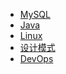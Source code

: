 
- [MySQL](MySQL.md)
- [Java](Java.md)
- [Linux](Linux.md)
- [设计模式](设计模式.md)
- [DevOps](DevOps.md)

[//]: # (# 后端)

[//]: # (- [Activiti7]&#40;back/Activiti7.md&#41;)

[//]: # (- [Bio]&#40;back/Bio.md&#41;)

[//]: # (- [Nio]&#40;back/Nio.md&#41;)

[//]: # (- [Netty]&#40;back/Netty.md&#41;)

[//]: # (- [JavaHtml转PDF]&#40;back/HtmlToPdf.md&#41;)

[//]: # (- [Java实现C#TrippleDES加解密]&#40;back/JavaImplTrippleDES.md&#41;)

[//]: # (- [Java反射]&#40;back/JavaReflex.md&#41;)

[//]: # (- [MyBatis]&#40;back/MyBatis.md&#41;)

[//]: # (- [SpringMVC]&#40;back/SpringMVC.md&#41;)

[//]: # (- [SpringDataJpa]&#40;back/SpringDataJpa.md&#41;)

[//]: # (- [Zookeeper]&#40;back/Zookeeper.md&#41;)

[//]: # (- [FreeMarker]&#40;back/FreeMarker.md&#41;)

[//]: # (- [Tomcat7性能优化]&#40;back/Tomcat7性能优化.md&#41;)

[//]: # ()
[//]: # (## 消息中间件)

[//]: # ()
[//]: # (- [RabbitMQ]&#40;back/RabbitMQ.md&#41;)

[//]: # (- [RocketMQ]&#40;back/RocketMQ.md&#41;)

[//]: # (- [ActiveMQ]&#40;back/ActiveMQ.md&#41;)

[//]: # ()
[//]: # (## 数据存储)

[//]: # ()
[//]: # (- [MySQL]&#40;back/MySQL.md&#41;)

[//]: # (- [Redis]&#40;back/Redis.md&#41;)

[//]: # (- [MongoDB]&#40;back/MongoDB.md&#41;)

[//]: # (- [ElasticSearch]&#40;back/ElasticSearch.md&#41;)

[//]: # (- [Solr]&#40;back/Solr.md&#41;)

[//]: # (- [FastDFS]&#40;back/FastDFS.md&#41;)

[//]: # ()
[//]: # (## 微服务)

[//]: # ()
[//]: # (- [初识SpringCloud]&#40;back/spring-cloud/InitSpringCloud.md&#41;)

[//]: # (- [Ribbon]&#40;back/spring-cloud/Ribbon.md&#41;)

[//]: # (- [Hystrix]&#40;back/spring-cloud/Hystrix.md&#41;)

[//]: # (- [OpenFeign]&#40;back/spring-cloud/SpringCloudOpenFeign.md&#41;)

[//]: # (- [Gateway]&#40;back/spring-cloud/SpringCloudGateway.md&#41;)

[//]: # (- [Config]&#40;back/spring-cloud/SpringCloudConfig.md&#41;)

[//]: # (- [Alibaba Nacos]&#40;back/spring-cloud/SpringCloudAlibabaNacos.md&#41;)

[//]: # (- [Alibaba Sentinel]&#40;back/spring-cloud/SpringCloudAlibabaSentinel.md&#41;)

[//]: # (- [Consul]&#40;back/spring-cloud/SpringCloudConsul.md&#41;)

[//]: # (- [Apollo]&#40;back/spring-cloud/Apollo.md&#41;)

[//]: # (- [Zookeeper]&#40;back/Zookeeper.md&#41;)

[//]: # ()
[//]: # (# 前端)

[//]: # ()
[//]: # (- [ViteJs 创建 Vue 工程]&#40;web/ViteCreateVueProJect.md&#41;)

[//]: # ()
[//]: # ()
[//]: # (# 运维)

[//]: # ()
[//]: # (- [Linux]&#40;system/linux.md&#41;)

[//]: # (- [Docker]&#40;system/Docker.md&#41;)

[//]: # (- [GitLab]&#40;system/GitLab.md&#41;)

[//]: # (- [Gogs]&#40;system/Gogs.md&#41;)

[//]: # (- [nginx]&#40;system/nginx.md&#41;)

[//]: # ()
[//]: # (# 面试题)

[//]: # ()
[//]: # (- [面试题]&#40;面试题.md&#41;)

[//]: # ()
[//]: # ()
[//]: # (# 书籍)

[//]: # ()
[//]: # (- [OnJava8]&#40;book/on-java8/OnJava8.md&#41;)

[//]: # ()
[//]: # (# ---------------------)

[//]: # ()
[//]: # (### 消息队列)

[//]: # ()
[//]: # (- Kafka)

[//]: # (- [RocketMQ]&#40;back/RocketMQ.md&#41;)

[//]: # (- [RabbitMQ]&#40;back/RabbitMQ.md&#41;)

[//]: # (- [ActiveMQ]&#40;back/ActiveMQ.md&#41;)

[//]: # (- pulsar)

[//]: # (- mqtt)

[//]: # ()
[//]: # (### 缓存)

[//]: # ()
[//]: # (#### 单机)

[//]: # ()
[//]: # (- guava)

[//]: # (- ehCache)

[//]: # (- jetCache)

[//]: # ()
[//]: # (#### 分布式)

[//]: # ()
[//]: # (- [Redis]&#40;back/Redis.md&#41;)

[//]: # (- memCached)

[//]: # ()
[//]: # (### 分库分表)

[//]: # ()
[//]: # (- sharding-jdbc（驱动层）)

[//]: # (- myCat（代理层）)

[//]: # (- spring AbstractRoutingDataSource（不易扩展）)

[//]: # (- mysql Replication 协议（轻量级）)

[//]: # ()
[//]: # (### 数据同步)

[//]: # ()
[//]: # (#### MySQL)

[//]: # ()
[//]: # (- canal -> otter)

[//]: # (- maxWell)

[//]: # (- dataBus)

[//]: # (- binlog)

[//]: # ()
[//]: # (### 通讯)

[//]: # ()
[//]: # (#### 序列化)

[//]: # ()
[//]: # (- json)

[//]: # (- avro)

[//]: # (- kryo)

[//]: # ()
[//]: # (#### 通讯框架)

[//]: # ()
[//]: # (- [Netty]&#40;back/Netty.md&#41;)

[//]: # (- socketIo)

[//]: # (- opHttp3)

[//]: # (- common-httpClient)

[//]: # ()
[//]: # (#### rpc)

[//]: # ()
[//]: # (- [OpenFeign]&#40;back/spring-cloud/SpringCloudOpenFeign.md&#41;)

[//]: # (- gRPC)

[//]: # (- thrift)

[//]: # (- dubbo)

[//]: # (- hessian)

[//]: # ()
[//]: # (### 微服务)

[//]: # ()
[//]: # (#### 注册中心)

[//]: # ()
[//]: # (- [Consul]&#40;back/spring-cloud/SpringCloudConsul.md&#41;)

[//]: # (- [Alibaba Nacos]&#40;back/spring-cloud/SpringCloudAlibabaNacos.md&#41;)

[//]: # (- eureka)

[//]: # (- [Zookeeper]&#40;back/Zookeeper.md&#41;)

[//]: # ()
[//]: # (#### 熔断组件)

[//]: # ()
[//]: # (- resilience4j)

[//]: # (- [Alibaba Sentinel]&#40;back/spring-cloud/SpringCloudAlibabaSentinel.md&#41;)

[//]: # (- [Hystrix]&#40;back/spring-cloud/Hystrix.md&#41;)

[//]: # ()
[//]: # (#### 调用链)

[//]: # ()
[//]: # (- jaeger)

[//]: # (- skywalking)

[//]: # (- sleuth + zipkin)

[//]: # (- cat&#40;点评&#41;)

[//]: # ()
[//]: # (#### 配置中心)

[//]: # ()
[//]: # (- [Apollo]&#40;back/spring-cloud/Apollo.md&#41;)

[//]: # (- disconf)

[//]: # (- [Spring Cloud Config]&#40;back/spring-cloud/SpringCloudConfig.md&#41;)

[//]: # ()
[//]: # (#### 网关)

[//]: # ()
[//]: # (- [Gateway]&#40;back/spring-cloud/SpringCloudGateway.md&#41;)

[//]: # (- nginx -> openresty  ||  kong)

[//]: # (- zuul2)

[//]: # (- traefik)

[//]: # ()
[//]: # (### 分布式工具)

[//]: # ()
[//]: # (#### 协调)

[//]: # ()
[//]: # (- [Consul]&#40;back/spring-cloud/SpringCloudConsul.md&#41;)

[//]: # (- etcd)

[//]: # (- [Zookeeper]&#40;back/Zookeeper.md&#41;)

[//]: # ()
[//]: # (#### 事务)

[//]: # ()
[//]: # (- fescar)

[//]: # (- seata)

[//]: # ()
[//]: # (### 监控系统)

[//]: # ()
[//]: # (- zabbix（少量主机推荐）)

[//]: # (- prometheus)

[//]: # (- influxdata -> influxdb和telegraf)

[//]: # (- elkb -> ES、logstash、kibana、beats)

[//]: # ()
[//]: # (### 调度)

[//]: # ()
[//]: # (- xxl-job)

[//]: # (- elastic-job-cloud&#40;应用广泛，系统复杂学习成本高&#41;)

[//]: # (- quartz)

[//]: # (- crontab)

[//]: # ()
[//]: # (### 入口工具)

[//]: # ()
[//]: # (- centos)

[//]: # (- haproxy)

[//]: # (- lvs)

[//]: # (- keepalived)

[//]: # (- ansible)

[//]: # ()
[//]: # (### OLT（A）P)

[//]: # (数据仓库)

[//]: # ()
[//]: # (- hbase)

[//]: # (- [ElasticSearch]&#40;back/ElasticSearch.md&#41;)

[//]: # (- [Solr]&#40;back/Solr.md&#41;)

[//]: # (- tidb)

[//]: # (- leveldb)

[//]: # ()
[//]: # ()
[//]: # (### CI/CD)

[//]: # ()
[//]: # (- Jenkins)

[//]: # (- teamCity)

[//]: # (- [GitLab]&#40;system/GitLab.md&#41;)

[//]: # (- [Docker]&#40;system/Docker.md&#41;)

[//]: # (- sonar)

[//]: # ()
[//]: # ()
[//]: # ()
